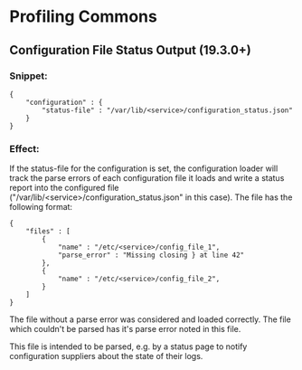 # Profiling Commons

## Configuration File Status Output (19.3.0+)

### Snippet: 

```
{
    "configuration" : {
        "status-file" : "/var/lib/<service>/configuration_status.json"
    }
}
```

### Effect:

If the status-file for the configuration is set, the configuration loader
will track the parse errors of each configuration file it loads and write
a status report into the configured file ("/var/lib/\<service\>/configuration_status.json"
in this case). The file has the following format:

```
{
    "files" : [
        {
            "name" : "/etc/<service>/config_file_1",
            "parse_error" : "Missing closing } at line 42"
        },
        {
            "name" : "/etc/<service>/config_file_2",
        }
    ]
}
```

The file without a parse error was considered and loaded correctly. The file
which couldn't be parsed has it's parse error noted in this file.

This file is intended to be parsed, e.g. by a status page to notify
configuration suppliers about the state of their logs.
